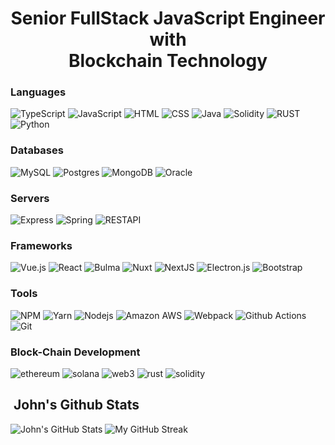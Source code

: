 <h1 align="center">Senior FullStack JavaScript Engineer<br/>
  <span align="center">with<br/>Blockchain Technology</span>
</h1>


### Languages  

<span>
  <img alt="TypeScript" src="https://img.shields.io/badge/typescript-%23007ACC.svg?&style=for-the-badge&logo=typescript&logoColor=white"/>
<img alt="JavaScript" src="https://img.shields.io/badge/JavaScript-F7DF1E?style=for-the-badge&logo=javascript&logoColor=black"/>
<img alt="HTML" src="https://img.shields.io/badge/HTML5-E34F26?style=for-the-badge&logo=html5&logoColor=white"/>
<img alt="CSS" src="https://img.shields.io/badge/CSS3-1572B6?style=for-the-badge&logo=css3&logoColor=white"/>
<img alt="Java" src="https://img.shields.io/badge/Java-ED8B00?style=for-the-badge&logo=java&logoColor=white"/>
<img alt="Solidity" src="https://img.shields.io/badge/SOLIDITY-28B6F6?style=for-the-badge&logo=SOLIDITY&logoColor=white"/>
<img alt="RUST" src="https://img.shields.io/badge/RUST-323330?style=for-the-badge&logo=rust&logoColor=white"/>
<img alt="Python" src="https://img.shields.io/badge/Python-3776AB?style=for-the-badge&logo=python&logoColor=white"/>

### Databases    

<span><img alt="MySQL" src="https://img.shields.io/static/v1?style=for-the-badge&message=MySQL&color=4053D6&logo=MySQL&logoColor=FFFFFF&label="/>
<img alt="Postgres" src="https://img.shields.io/badge/postgres-%23316192.svg?&style=for-the-badge&logo=postgresql&logoColor=white"/>
<img alt="MongoDB" src="https://img.shields.io/badge/MongoDB-%234ea94b.svg?&style=for-the-badge&logo=mongodb&logoColor=white"/></span>
<img alt="Oracle" src="https://img.shields.io/static/v1?style=for-the-badge&message=OracleDB&color=CC2927&logo=Oracle&logoColor=FFFFFF&label="/></span>

### Servers

<span><img alt="Express" src="https://img.shields.io/static/v1?style=for-the-badge&message=Express&color=000000&logo=Express&logoColor=FFFFFF&label="/>
<img alt="Spring" src="https://img.shields.io/badge/spring-%236DB33F.svg?&style=for-the-badge&logo=spring&logoColor=white"/>
<img alt="RESTAPI" src="https://img.shields.io/static/v1?style=for-the-badge&message=REST+API&color=005571&logo=RESTAPI&logoColor=FFFFFF&label="/></span>

### Frameworks  

<span><img alt="Vue.js" src="https://img.shields.io/badge/vuejs-%2335495e.svg?&style=for-the-badge&logo=vue.js&logoColor=%234FC08D"/>
<img alt="React" src="https://img.shields.io/static/v1?style=for-the-badge&message=React&color=222222&logo=React&logoColor=61DAFB&label=" />
<img alt="Bulma" src="https://img.shields.io/static/v1?label=&message=Bulma&color=white&style=for-the-badge&logo=Bulma&logoColor=&logoWidth=&labelColor=white&link=" />
<img alt="Nuxt" src="https://img.shields.io/static/v1?style=for-the-badge&message=Nuxt.js&color=222222&logo=Nuxt.js&logoColor=00C58E&label=" />
<img alt="NextJS" src="https://img.shields.io/static/v1?style=for-the-badge&message=NestJS&color=E0234E&logo=NestJS&logoColor=FFFFFF&label=" />
<img alt="Electron.js" src="https://img.shields.io/static/v1?style=for-the-badge&message=Electron&color=47848F&logo=Electron&logoColor=FFFFFF&label="/>
<img alt="Bootstrap" src="https://img.shields.io/static/v1?style=for-the-badge&message=Bootstrap&color=7952B3&logo=Bootstrap&logoColor=FFFFFF&label=" />
  
### Tools

<span><img alt="NPM" src="https://img.shields.io/static/v1?style=for-the-badge&message=npm&color=CB3837&logo=npm&logoColor=FFFFFF&label=" />
<img alt="Yarn" src="https://img.shields.io/static/v1?style=for-the-badge&message=Yarn&color=2C8EBB&logo=Yarn&logoColor=FFFFFF&label=" />
<img alt="Nodejs" src="https://img.shields.io/static/v1?style=for-the-badge&message=Node.js&color=339933&logo=Node.js&logoColor=FFFFFF&label=" />
<img alt="Amazon AWS" src="https://img.shields.io/static/v1?style=for-the-badge&message=Amazon+AWS&color=232F3E&logo=Amazon+AWS&logoColor=FFFFFF&label=" />
<img alt="Webpack" src="https://img.shields.io/static/v1?style=for-the-badge&message=Webpack&color=222222&logo=Webpack&logoColor=8DD6F9&label=" />
<img alt="Github Actions" src="https://img.shields.io/static/v1?style=for-the-badge&message=GitHub+Actions&color=2088FF&logo=GitHub+Actions&logoColor=FFFFFF&label=" />
<img alt="Git" src="https://img.shields.io/static/v1?style=for-the-badge&message=Git&color=F05032&logo=Git&logoColor=FFFFFF&label=" /></span>
  
### Block-Chain Development
![ethereum](https://img.shields.io/badge/Ethereum-3C3C3D?style=for-the-badge&logo=ethereum&logoColor=white)
![solana](https://img.shields.io/badge/Solana-3C3C3D?style=for-the-badge&logo=solana&logoColor=white)
![web3](https://img.shields.io/badge/Web_3-F16822?style=for-the-badge&logo=web3.js&logoColor=white)
![rust](https://img.shields.io/badge/Rust-363636?style=for-the-badge&logo=rust&logoColor=white)
![solidity](https://img.shields.io/badge/Solidity-363636?style=for-the-badge&logo=solidity&logoColor=white)

<h2> &nbsp;John's Github Stats</h2>
<span align="left">

![John's GitHub Stats](https://github-readme-stats.vercel.app/api?username=JohnMichael746&show_icons=true&hide_border=true&bg_color=3D3D3D&title_color=00E6FE&icon_color=00E6FE&text_color=FFFFFF)
</span>
<span align="right">
![My GitHub Streak](https://github-readme-streak-stats.herokuapp.com/?user=JohnMichael746&hide_border=true&theme=black-ice&background=3D3D3D&stroke=00E6FE)
</span>
 
